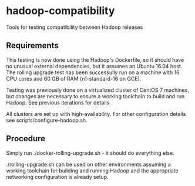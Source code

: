 # hadoop-compatibility
Tools for testing compatibility between Hadoop releases

## Requirements

This testing is now done using the Hadoop's Dockerfile, so it should have no
unusual external dependencies, but it assumes an Ubuntu 16.04 host. The rolling
upgrade test has been successully run on a machine with 16 CPU cores and 60 GB
of RAM (n1-standard-16 on GCE).

Testing was previously done on a virtualized cluster of CentOS 7 machines, but
changes are necessary to ensure a working toolchain to build and run Hadoop.
See previous iterations for details.

All clusters are set up with high-availability. For other configuration details
see scripts/configure-hadoop.sh.

## Procedure

Simply run ./docker-rolling-upgrade.sh - it should do everything else.

./rolling-upgrade.sh can be used on other environments assuming a working
toolchain for building and running Hadoop and the appropriate networking
configuration is already setup.
